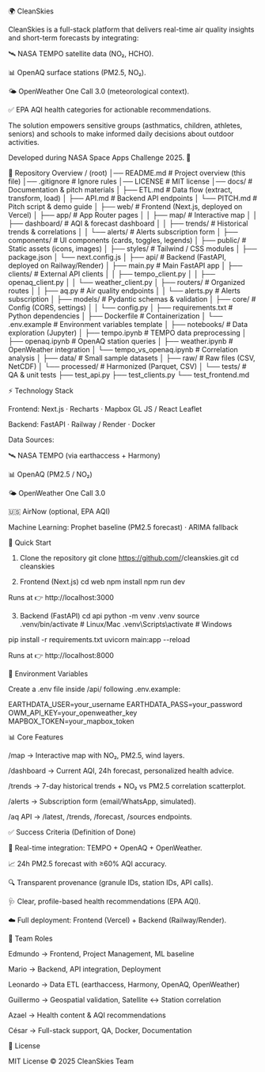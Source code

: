 🌍 CleanSkies

CleanSkies is a full-stack platform that delivers real-time air quality insights and short-term forecasts by integrating:

🛰️ NASA TEMPO satellite data (NO₂, HCHO).

📊 OpenAQ surface stations (PM2.5, NO₂).

🌤️ OpenWeather One Call 3.0 (meteorological context).

✅ EPA AQI health categories for actionable recommendations.

The solution empowers sensitive groups (asthmatics, children, athletes, seniors) and schools to make informed daily decisions about outdoor activities.

Developed during NASA Space Apps Challenge 2025. 🚀

📂 Repository Overview
/ (root)
│── README.md              # Project overview (this file)
│── .gitignore             # Ignore rules
│── LICENSE                # MIT license
│── docs/                  # Documentation & pitch materials
│   ├── ETL.md             # Data flow (extract, transform, load)
│   ├── API.md             # Backend API endpoints
│   └── PITCH.md           # Pitch script & demo guide
│
├── web/                   # Frontend (Next.js, deployed on Vercel)
│   ├── app/               # App Router pages
│   │   ├── map/           # Interactive map
│   │   ├── dashboard/     # AQI & forecast dashboard
│   │   ├── trends/        # Historical trends & correlations
│   │   └── alerts/        # Alerts subscription form
│   ├── components/        # UI components (cards, toggles, legends)
│   ├── public/            # Static assets (icons, images)
│   ├── styles/            # Tailwind / CSS modules
│   ├── package.json
│   └── next.config.js
│
├── api/                   # Backend (FastAPI, deployed on Railway/Render)
│   ├── main.py            # Main FastAPI app
│   ├── clients/           # External API clients
│   │   ├── tempo_client.py
│   │   ├── openaq_client.py
│   │   └── weather_client.py
│   ├── routers/           # Organized routes
│   │   ├── aq.py          # Air quality endpoints
│   │   └── alerts.py      # Alerts subscription
│   ├── models/            # Pydantic schemas & validation
│   ├── core/              # Config (CORS, settings)
│   │   └── config.py
│   ├── requirements.txt   # Python dependencies
│   ├── Dockerfile         # Containerization
│   └── .env.example       # Environment variables template
│
├── notebooks/             # Data exploration (Jupyter)
│   ├── tempo.ipynb        # TEMPO data preprocessing
│   ├── openaq.ipynb       # OpenAQ station queries
│   ├── weather.ipynb      # OpenWeather integration
│   └── tempo_vs_openaq.ipynb # Correlation analysis
│
├── data/                  # Small sample datasets
│   ├── raw/               # Raw files (CSV, NetCDF)
│   └── processed/         # Harmonized (Parquet, CSV)
│
└── tests/                 # QA & unit tests
    ├── test_api.py
    ├── test_clients.py
    └── test_frontend.md

⚡ Technology Stack

Frontend: Next.js · Recharts · Mapbox GL JS / React Leaflet

Backend: FastAPI · Railway / Render · Docker

Data Sources:

🛰️ NASA TEMPO (via earthaccess + Harmony)

📊 OpenAQ (PM2.5 / NO₂)

🌤️ OpenWeather One Call 3.0

🇺🇸 AirNow (optional, EPA AQI)

Machine Learning: Prophet baseline (PM2.5 forecast) · ARIMA fallback

🚀 Quick Start
1. Clone the repository
git clone https://github.com/<org>/cleanskies.git
cd cleanskies

2. Frontend (Next.js)
cd web
npm install
npm run dev


Runs at 👉 http://localhost:3000

3. Backend (FastAPI)
cd api
python -m venv .venv
source .venv/bin/activate   # Linux/Mac
.venv\Scripts\activate      # Windows

pip install -r requirements.txt
uvicorn main:app --reload


Runs at 👉 http://localhost:8000

🔑 Environment Variables

Create a .env file inside /api/ following .env.example:

EARTHDATA_USER=your_username
EARTHDATA_PASS=your_password
OWM_API_KEY=your_openweather_key
MAPBOX_TOKEN=your_mapbox_token

📊 Core Features

/map → Interactive map with NO₂, PM2.5, wind layers.

/dashboard → Current AQI, 24h forecast, personalized health advice.

/trends → 7-day historical trends + NO₂ vs PM2.5 correlation scatterplot.

/alerts → Subscription form (email/WhatsApp, simulated).

/aq API → /latest, /trends, /forecast, /sources endpoints.

✅ Success Criteria (Definition of Done)

🔗 Real-time integration: TEMPO + OpenAQ + OpenWeather.

📈 24h PM2.5 forecast with ≥60% AQI accuracy.

🔍 Transparent provenance (granule IDs, station IDs, API calls).

🩺 Clear, profile-based health recommendations (EPA AQI).

☁️ Full deployment: Frontend (Vercel) + Backend (Railway/Render).

👥 Team Roles

Edmundo → Frontend, Project Management, ML baseline

Mario → Backend, API integration, Deployment

Leonardo → Data ETL (earthaccess, Harmony, OpenAQ, OpenWeather)

Guillermo → Geospatial validation, Satellite ↔ Station correlation

Azael → Health content & AQI recommendations

César → Full-stack support, QA, Docker, Documentation

📌 License

MIT License © 2025 CleanSkies Team
